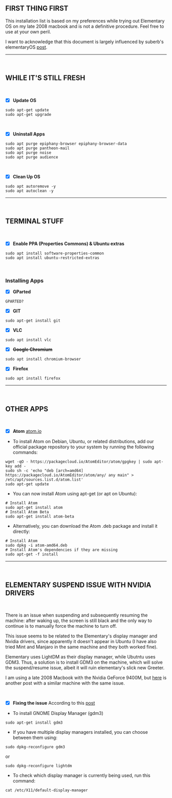 ## FIRST THING FIRST

This installation list is based on my preferences while trying out Elementary OS on my late 2008 macbook and is not a definitive procedure. Feel free to use at your own peril.

I want to acknowledge that this document is largely influenced by suberb's elementaryOS [post](https://gist.github.com/suberb/4635a6c338f0f66b63c0f502859e5b42).

---

<br />

## WHILE IT'S STILL FRESH

<br />

- [x] **Update OS**
```
sudo apt-get update
sudo apt-get upgrade
```

<br />

- [x] **Uninstall Apps**
```
sudo apt purge epiphany-browser epiphany-browser-data
sudo apt purge pantheon-mail
sudo apt purge noise
sudo apt purge audience
```

<br />

- [x] **Clean Up OS**
```
sudo apt autoremove -y
sudo apt autoclean -y
```

---

<br />

## TERMINAL STUFF

<br />

- [x] **Enable PPA (Properties Commons) & Ubuntu extras**
```
sudo apt install software-properties-common
sudo apt install ubuntu-restricted-extras
```

<br />

### Installing Apps

- [x] **GParted**
```
GPARTED?
```

- [x] **GIT**
```
sudo apt-get install git
```

- [x] **VLC**
```
sudo apt install vlc
```

- [x] ~~**Google Chromium**~~
```
sudo apt install chromium-browser
```

- [x] **Firefox**
```
sudo apt install firefox
```

---

<br />

## OTHER APPS

<br />

- [x] **Atom** [atom.io](https://atom.io)
* To install Atom on Debian, Ubuntu, or related distributions, add our official package repository to your system by running the following commands:
```
wget -qO - https://packagecloud.io/AtomEditor/atom/gpgkey | sudo apt-key add -
sudo sh -c 'echo "deb [arch=amd64] https://packagecloud.io/AtomEditor/atom/any/ any main" > /etc/apt/sources.list.d/atom.list'
sudo apt-get update
```
* You can now install Atom using apt-get (or apt on Ubuntu):
```
# Install Atom
sudo apt-get install atom
# Install Atom Beta
sudo apt-get install atom-beta
```
* Alternatively, you can download the Atom .deb package and install it directly:
```
# Install Atom
sudo dpkg -i atom-amd64.deb
# Install Atom's dependencies if they are missing
sudo apt-get -f install
```

---

<br />

## ELEMENTARY SUSPEND ISSUE WITH NVIDIA DRIVERS

<br />

There is an issue when suspending and subsequently resuming the machine: after waking up, the screen is still black and the only way to continue is to manually force the machine to turn off.

This issue seems to be related to the Elementary's display manager and Nvidia drivers, since apparently it doesn't appear in Ubuntu (I have also tried Mint and Manjaro in the same machine and they both worked fine).

Elementary uses LightDM as their display manager, while Ubutntu uses GDM3. Thus, a solution is to install GDM3 on the machine, which will solve the suspend/resume issue, albeit it will ruin elementary's slick new Greeter.

I am using a late 2008 Macbook with the Nvidia GeForce 9400M, but [here](https://elementaryos.stackexchange.com/questions/20986/suspend-resume-issue) is another post with a similar machine with the same issue.

<br />

- [x] **Fixing the issue** According to this [post](https://askubuntu.com/questions/829108/what-is-gdm3-kdm-lightdm-how-to-install-and-remove-them)

* To install GNOME Display Manager (gdm3)
```
sudo apt-get install gdm3
```

* If you have multiple display managers installed, you can choose between them using:
```
sudo dpkg-reconfigure gdm3
```
or
```
sudo dpkg-reconfigure lightdm
```

* To check which display manager is currently being used, run this command:
```
cat /etc/X11/default-display-manager
```

<br />
